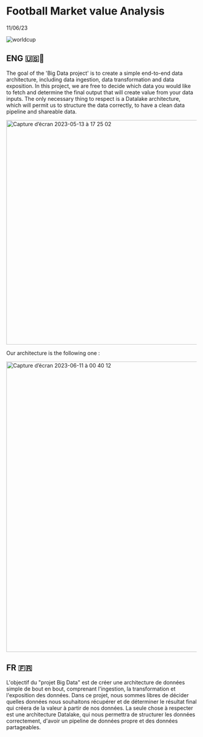 # Football Market value Analysis
11/06/23


![worldcup](https://github.com/PuchToTalk/Football_market-value/assets/90144938/4d4e416f-eba6-4f86-a274-d65c918b8436)


## ENG 🇺🇸🏴󠁧󠁢󠁥󠁮󠁧󠁿

The goal of the 'Big Data project' is to create a simple end-to-end data architecture, including data ingestion, data transformation and data exposition.
In this project, we are free to decide which data you would like to fetch and determine the final output that will create value from your data inputs.
The only necessary thing to respect is a Datalake architecture, which will permit us to structure the data correctly, to have a clean data pipeline and shareable data.

<img width="595" alt="Capture d’écran 2023-05-13 à 17 25 02" src="https://github.com/PuchToTalk/Football_market-value/assets/90144938/29b6825d-076f-4ec0-8535-9cee6f77621a">

Our architecture is the following one :

<img width="770" alt="Capture d’écran 2023-06-11 à 00 40 12" src="https://github.com/PuchToTalk/Football_market-value/assets/90144938/b16441d0-600f-4ade-ac0b-bc5dc4c5488f">


## FR 󠁧󠁢🇫🇷

L'objectif du "projet Big Data" est de créer une architecture de données simple de bout en bout, comprenant l'ingestion, la transformation et l'exposition des données.
Dans ce projet, nous sommes libres de décider quelles données nous souhaitons récupérer et de déterminer le résultat final qui créera de la valeur à partir de nos données.
La seule chose à respecter est une architecture Datalake, qui nous permettra de structurer les données correctement, d'avoir un pipeline de données propre et des données partageables.

